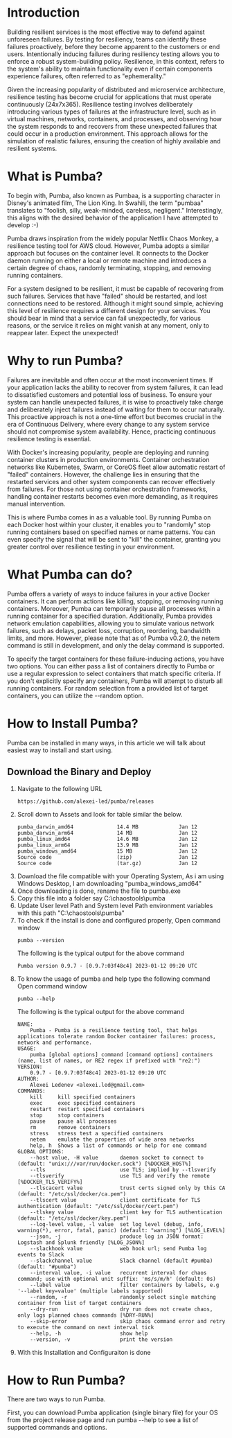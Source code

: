 # Introduction

Building resilient services is the most effective way to defend against unforeseen failures. By testing for resiliency, teams can identify these failures proactively, before they become apparent to the customers or end users. Intentionally inducing failures during resiliency testing allows you to enforce a robust system-building policy. Resilience, in this context, refers to the system's ability to maintain functionality even if certain components experience failures, often referred to as "ephemerality."

Given the increasing popularity of distributed and microservice architecture, resilience testing has become crucial for applications that must operate continuously (24x7x365). Resilience testing involves deliberately introducing various types of failures at the infrastructure level, such as in virtual machines, networks, containers, and processes, and observing how the system responds to and recovers from these unexpected failures that could occur in a production environment. This approach allows for the simulation of realistic failures, ensuring the creation of highly available and resilient systems.

# What is Pumba?

To begin with, Pumba, also known as Pumbaa, is a supporting character in Disney's animated film, The Lion King. In Swahili, the term "pumbaa" translates to "foolish, silly, weak-minded, careless, negligent." Interestingly, this aligns with the desired behavior of the application I have attempted to develop :-)

Pumba draws inspiration from the widely popular Netflix Chaos Monkey, a resilience testing tool for AWS cloud. However, Pumba adopts a similar approach but focuses on the container level. It connects to the Docker daemon running on either a local or remote machine and introduces a certain degree of chaos, randomly terminating, stopping, and removing running containers.

For a system designed to be resilient, it must be capable of recovering from such failures. Services that have "failed" should be restarted, and lost connections need to be restored. Although it might sound simple, achieving this level of resilience requires a different design for your services. You should bear in mind that a service can fail unexpectedly, for various reasons, or the service it relies on might vanish at any moment, only to reappear later. Expect the unexpected!

# Why to run Pumba?

Failures are inevitable and often occur at the most inconvenient times. If your application lacks the ability to recover from system failures, it can lead to dissatisfied customers and potential loss of business. To ensure your system can handle unexpected failures, it is wise to proactively take charge and deliberately inject failures instead of waiting for them to occur naturally. This proactive approach is not a one-time effort but becomes crucial in the era of Continuous Delivery, where every change to any system service should not compromise system availability. Hence, practicing continuous resilience testing is essential.

With Docker's increasing popularity, people are deploying and running container clusters in production environments. Container orchestration networks like Kubernetes, Swarm, or CoreOS fleet allow automatic restart of "failed" containers. However, the challenge lies in ensuring that the restarted services and other system components can recover effectively from failures. For those not using container orchestration frameworks, handling container restarts becomes even more demanding, as it requires manual intervention.

This is where Pumba comes in as a valuable tool. By running Pumba on each Docker host within your cluster, it enables you to "randomly" stop running containers based on specified names or name patterns. You can even specify the signal that will be sent to "kill" the container, granting you greater control over resilience testing in your environment.

# What Pumba can do?

Pumba offers a variety of ways to induce failures in your active Docker containers. It can perform actions like killing, stopping, or removing running containers. Moreover, Pumba can temporarily pause all processes within a running container for a specified duration. Additionally, Pumba provides network emulation capabilities, allowing you to simulate various network failures, such as delays, packet loss, corruption, reordering, bandwidth limits, and more. However, please note that as of Pumba v0.2.0, the netem command is still in development, and only the delay command is supported.

To specify the target containers for these failure-inducing actions, you have two options. You can either pass a list of containers directly to Pumba or use a regular expression to select containers that match specific criteria. If you don't explicitly specify any containers, Pumba will attempt to disturb all running containers. For random selection from a provided list of target containers, you can utilize the --random option.

# How to Install Pumba?

Pumba can be installed in many ways, in this article we will talk about easiest way to install and start using.

## Download the Binary and Deploy

1. Navigate to the following URL
    ```shell
    https://github.com/alexei-led/pumba/releases
    ```
2. Scroll down to Assets and look for table similar the below. 
    ```shell
    pumba_darwin_amd64              14.4 MB             Jan 12
    pumba_darwin_arm64              14 MB               Jan 12
    pumba_linux_amd64               14.6 MB             Jan 12
    pumba_linux_arm64               13.9 MB             Jan 12
    pumba_windows_amd64             15 MB               Jan 12
    Source code                     (zip)               Jan 12
    Source code                     (tar.gz)            Jan 12
    ```
3. Download the file compatible with your Operating System, As i am using Windows Desktop, I am downloading "pumba_windows_amd64"
4. Once downloading is done, rename the file to pumba.exe  
5. Copy this file into a folder say C:\chaostools\pumba
6. Update User level Path and System level Path environment variables with this path "C:\chaostools\pumba"
7. To check if the install is done and configured properly, Open command window
    ```shell
    pumba --version
    ```
    The following is the typical output for the above command
    ```shell
    Pumba version 0.9.7 - [0.9.7:03f48c4] 2023-01-12 09:20 UTC
    ```
8. To know the usage of pumba and help type the following command Open command window
    ```shell
    pumba --help
    ```
    The following is the typical output for the above command
    ```shell
    NAME:
        Pumba - Pumba is a resilience testing tool, that helps applications tolerate random Docker container failures: process, network and performance.
    USAGE:
        pumba [global options] command [command options] containers (name, list of names, or RE2 regex if prefixed with "re2:")
    VERSION:
        0.9.7 - [0.9.7:03f48c4] 2023-01-12 09:20 UTC
    AUTHOR:
        Alexei Ledenev <alexei.led@gmail.com>
    COMMANDS:
        kill     kill specified containers
        exec     exec specified containers
        restart  restart specified containers
        stop     stop containers
        pause    pause all processes
        rm       remove containers
        stress   stress test a specified containers
        netem    emulate the properties of wide area networks
        help, h  Shows a list of commands or help for one command
    GLOBAL OPTIONS:
        --host value, -H value       daemon socket to connect to (default: "unix:///var/run/docker.sock") [%DOCKER_HOST%]
        --tls                        use TLS; implied by --tlsverify
        --tlsverify                  use TLS and verify the remote [%DOCKER_TLS_VERIFY%]
        --tlscacert value            trust certs signed only by this CA (default: "/etc/ssl/docker/ca.pem")
        --tlscert value              client certificate for TLS authentication (default: "/etc/ssl/docker/cert.pem")
        --tlskey value               client key for TLS authentication (default: "/etc/ssl/docker/key.pem")
        --log-level value, -l value  set log level (debug, info, warning(*), error, fatal, panic) (default: "warning") [%LOG_LEVEL%]
        --json, -j                   produce log in JSON format: Logstash and Splunk friendly [%LOG_JSON%]
        --slackhook value            web hook url; send Pumba log events to Slack
        --slackchannel value         Slack channel (default #pumba) (default: "#pumba")
        --interval value, -i value   recurrent interval for chaos command; use with optional unit suffix: 'ms/s/m/h' (default: 0s)
        --label value                filter containers by labels, e.g '--label key=value' (multiple labels supported)
        --random, -r                 randomly select single matching container from list of target containers
        --dry-run                    dry run does not create chaos, only logs planned chaos commands [%DRY-RUN%]
        --skip-error                 skip chaos command error and retry to execute the command on next interval tick
        --help, -h                   show help
        --version, -v                print the version
    ```
9. With this Installation and Configuraiton is done

# How to Run Pumba?

There are two ways to run Pumba.

First, you can download Pumba application (single binary file) for your OS from the project release page and run pumba --help to see a list of supported commands and options.